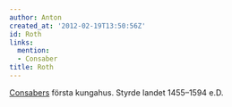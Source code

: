 ```yaml
---
author: Anton
created_at: '2012-02-19T13:50:56Z'
id: Roth
links:
  mention:
  - Consaber
title: Roth
---
```


[Consabers] första kungahus. Styrde landet 1455–1594 e.D.

  [Consabers]: Consaber
